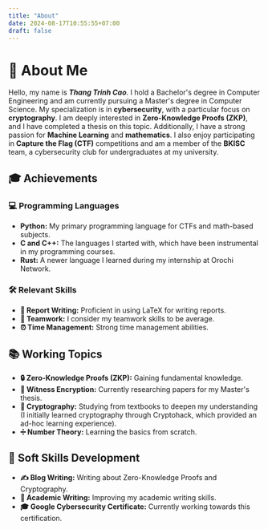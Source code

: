 ```yaml
---
title: "About"
date: 2024-08-17T10:55:55+07:00
draft: false
---
```


# 👋 About Me

Hello, my name is ***Thang Trinh Cao***. I hold a Bachelor's degree in Computer Engineering and am currently pursuing a Master's degree in Computer Science. My specialization is in **cybersecurity**, with a particular focus on **cryptography**. I am deeply interested in **Zero-Knowledge Proofs (ZKP)**, and I have completed a thesis on this topic. Additionally, I have a strong passion for **Machine Learning** and **mathematics**. I also enjoy participating in **Capture the Flag (CTF)** competitions and am a member of the **BKISC** team, a cybersecurity club for undergraduates at my university.

## 🎓 Achievements

### 💻 Programming Languages
- **Python:** My primary programming language for CTFs and math-based subjects.
- **C and C++:** The languages I started with, which have been instrumental in my programming courses.
- **Rust:** A newer language I learned during my internship at Orochi Network.

### 🛠 Relevant Skills
- **📝 Report Writing:** Proficient in using LaTeX for writing reports.
- **🤝 Teamwork:** I consider my teamwork skills to be average.
- **⏰ Time Management:** Strong time management abilities.

## 📚 Working Topics
- **🔒 Zero-Knowledge Proofs (ZKP):** Gaining fundamental knowledge.
- **🧩 Witness Encryption:** Currently researching papers for my Master's thesis.
- **🔐 Cryptography:** Studying from textbooks to deepen my understanding (I initially learned cryptography through Cryptohack, which provided an ad-hoc learning experience).
- **➗ Number Theory:** Learning the basics from scratch.

## 🌱 Soft Skills Development
- **✍️ Blog Writing:** Writing about Zero-Knowledge Proofs and Cryptography.
- **📄 Academic Writing:** Improving my academic writing skills.
- **🎓 Google Cybersecurity Certificate:** Currently working towards this certification.
